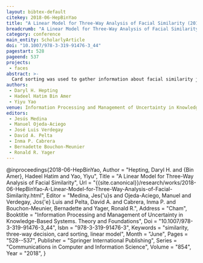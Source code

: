 ```yaml
---
layout: bibtex-default
citekey: 2018-06-HepBinYao
title: "A Linear Model for Three-Way Analysis of Facial Similarity (2018)"
breadcrumb: "A Linear Model for Three-Way Analysis of Facial Similarity (2018)"
category: conference
main_entity: ScholarlyArticle
doi: "10.1007/978-3-319-91476-3_44"
pagestart: 528
pageend: 537
projects:
 - faces
abstract: >-
  Card sorting was used to gather information about facial similarity judgments. A group of raters put a set of facial photos into an unrestricted number of different piles according to each rater's judgment of similarity. This paper proposes a linear model for 3-way analysis of similarity. An overall rating function is a weighted linear combination of ratings from individual raters. A pair of photos is considered to be similar, dissimilar, or divided, respectively, if the overall rating function is greater than or equal to a certain threshold, is less than or equal to another threshold, or is between the two thresholds. The proposed framework for 3-way analysis of similarity is complementary to studies of similarity based on features of photos.
authors:
 - Daryl H. Hepting
 - Hadeel Hatim Bin Amer
 - Yiyu Yao
venue: Information Processing and Management of Uncertainty in Knowledge Based Systems Theory and Foundations
editors:
 - Jesús Medina
 - Manuel Ojeda-Aciego
 - José Luis Verdegay
 - David A. Pelta
 - Inma P. Cabrera
 - Bernadette Bouchon-Meunier
 - Ronald R. Yager
---
```

@inproceedings{2018-06-HepBinYao,
	Author =  "Hepting, Daryl H. and {Bin Amer}, Hadeel Hatim and Yao, Yiyu",
	Title =  "A Linear Model for Three-Way Analysis of Facial Similarity",
	Url = \"{{site.canonical}}/research/works/2018-06-HepBinYao-A-Linear-Model-for-Three-Way-Analysis-of-Facial-Similarity.html\",
	Editor =  "Medina, Jes{\'u}s and Ojeda-Aciego, Manuel and Verdegay, Jos{\'e} Luis and Pelta, David A. and Cabrera, Inma P. and Bouchon-Meunier, Bernadette and Yager, Ronald R.",
	Address =  "Cham",
	Booktitle =  "Information Processing and Management of Uncertainty in Knowledge-Based Systems. Theory and Foundations",
	Doi =  "10.1007/978-3-319-91476-3\_44",
	Isbn =  "978-3-319-91476-3",
	Keywords =  "similarity, three-way decision, card sorting, linear model",
	Month =  "June",
	Pages =  "528--537",
	Publisher =  "Springer International Publishing",
	Series =  "Communications in Computer and Information Science",
	Volume =  "854",
	Year =  "2018",
}
